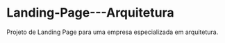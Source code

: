 # Landing-Page---Arquitetura
Projeto de Landing Page para uma empresa especializada em arquitetura.
